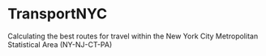 # TransportNYC
Calculating the best routes for travel within the New York City Metropolitan Statistical Area (NY-NJ-CT-PA)
